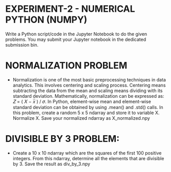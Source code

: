 # EXPERIMENT-2 - NUMERICAL PYTHON (NUMPY)
Write a Python script/code in the Jupyter Notebook to do the given problems. You may submit your Jupyter notebook in the dedicated submission bin.
# NORMALIZATION PROBLEM
- Normalization is one of the most basic preprocessing techniques in data analytics. This involves centering and scaling process. Centering means subtracting the data from the mean and scaling means dividing with its standard deviation. Mathematically, normalization can be expressed as: 𝑍 = ( 𝑋 − 𝑥̅ ) / 𝜎.
In Python, element-wise mean and element-wise standard deviation can be obtained by using .mean() and .std() calls. In this problem, create a random 5 x 5 ndarray and store it to variable X. Normalize X. Save your normalized ndarray as X_normalized.npy
# DIVISIBLE BY 3 PROBLEM:
- Create a 10 x 10 ndarray which are the squares of the first 100 positive integers. From this ndarray, determine all the elements that are divisible by 3. Save the result as div_by_3.npy 

